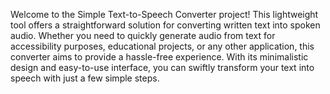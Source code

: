 Welcome to the Simple Text-to-Speech Converter project! This lightweight tool offers a straightforward solution for converting written text into spoken audio. Whether you need to quickly generate audio from text for accessibility purposes, educational projects, or any other application, this converter aims to provide a hassle-free experience. With its minimalistic design and easy-to-use interface, you can swiftly transform your text into speech with just a few simple steps.
